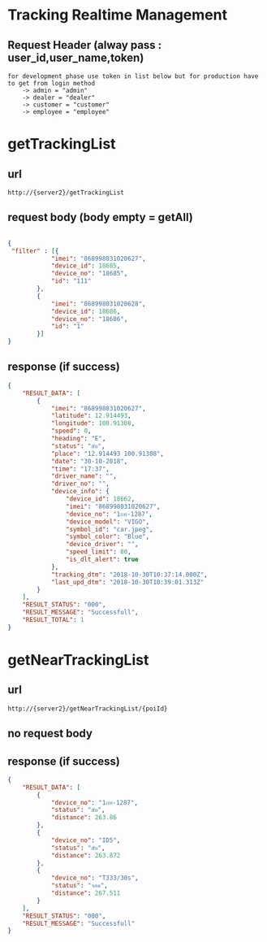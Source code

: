 # Tracking Realtime Management

## Request Header (alway pass : user_id,user_name,token) 
    for development phase use token in list below but for production have to get from login method 
        -> admin = "admin" 
        -> dealer = "dealer" 
        -> customer = "customer"
        -> employee = "employee"

# getTrackingList

## url
    http://{server2}/getTrackingList

## request body (body empty = getAll)

```json

{
 "filter" : [{
            "imei": "868998031020627",
            "device_id": 18685,
            "device_no": "18685",
            "id": "111"
        },
        {
            "imei": "868998031020628",
            "device_id": 18686,
            "device_no": "18686",
            "id": "1"
        }]
}

```

## response (if success)

```json
{
    "RESULT_DATA": [
        {
            "imei": "868998031020627",
            "latitude": 12.914493,
            "longitude": 100.91308,
            "speed": 0,
            "heading": "E",
            "status": "ดับ",
            "place": "12.914493 100.91308",
            "date": "30-10-2018",
            "time": "17:37",
            "driver_name": "",
            "driver_no": "",
            "device_info": {
                "device_id": 18662,
                "imei": "868998031020627",
                "device_no": "1กท-1287",
                "device_model": "VIGO",
                "symbol_id": "car.jpeg",
                "symbol_color": "Blue",
                "device_driver": "",
                "speed_limit": 80,
                "is_dlt_alert": true
            },
            "tracking_dtm": "2018-10-30T10:37:14.000Z",
            "last_upd_dtm": "2018-10-30T10:39:01.313Z"
        }
    ],
    "RESULT_STATUS": "000",
    "RESULT_MESSAGE": "Successfull",
    "RESULT_TOTAL": 1
}

```


# getNearTrackingList

## url
    http://{server2}/getNearTrackingList/{poiId}

## no request body

## response (if success)

```json
{
    "RESULT_DATA": [
        {
            "device_no": "1กท-1287",
            "status": "ดับ",
            "distance": 263.86
        },
        {
            "device_no": "ID5",
            "status": "ดับ",
            "distance": 263.872
        },
        {
            "device_no": "T333/30s",
            "status": "จอด",
            "distance": 267.511
        }
    ],
    "RESULT_STATUS": "000",
    "RESULT_MESSAGE": "Successfull"
}

```